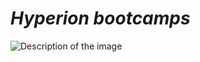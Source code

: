 <!DOCTYPE html>
<html>
<head>
    <title>HamidrezaAshrafi</title>
    <style>
        h1 {
            font-weight: bold;
            font-style: italic;
        }
    </style>
</head>
<body>
    <h1>Hyperion bootcamps</h1>
    <img src="path-to-your-image.jpg" alt="Description of the image">
</body>
</html>
